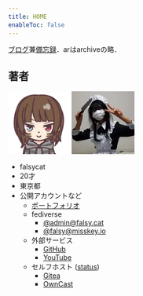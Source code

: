 ```yaml
---
title: HOME
enableToc: false
---
```


[ブログ](blog)兼[備忘録](note)．arはarchiveの略．

## 著者
![アイコン](assets/me.webp) ![本人](assets/me-maid.webp)
- falsycat
- 20才
- 東京都
- 公開アカウントなど
	- [ポートフォリオ](https://falsy.cat/)
	- fediverse
		- [@admin@falsy.cat](https://falsy.cat/admin)
		- [@falsy@misskey.io](https://misskey.io/@falsy)
	- 外部サービス
		- [GitHub](https://github.com/)
		- [YouTube](https://www.youtube.com/@falsycat)
	- セルフホスト ([status](https://status.falsy.cat/))
		- [Gitea](https://git.falsy.cat/)
		- [OwnCast](https://live.falsy.cat/)